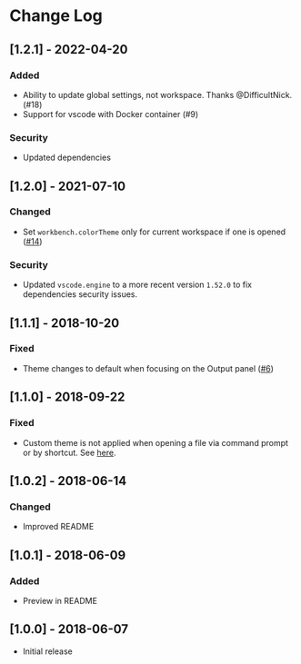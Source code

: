 # Change Log

## [1.2.1] - 2022-04-20

### Added

- Ability to update global settings, not workspace. Thanks @DifficultNick. (#18)
- Support for vscode with Docker container (#9)

### Security

- Updated dependencies

## [1.2.0] - 2021-07-10

### Changed

- Set `workbench.colorTheme` only for current workspace if one is opened ([#14](https://github.com/jsaulou/vscode-theme-by-language/issues/14))

### Security

- Updated `vscode.engine` to a more recent version `1.52.0` to fix dependencies security issues.

## [1.1.1] - 2018-10-20

### Fixed

- Theme changes to default when focusing on the Output panel ([#6](https://github.com/jsaulou/vscode-theme-by-language/issues/6))

## [1.1.0] - 2018-09-22

### Fixed

- Custom theme is not applied when opening a file via command prompt or by shortcut. See [here](https://github.com/jsaulou/vscode-theme-by-language/issues/3).

## [1.0.2] - 2018-06-14

### Changed

- Improved README

## [1.0.1] - 2018-06-09

### Added

- Preview in README

## [1.0.0] - 2018-06-07

- Initial release
